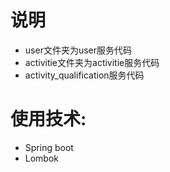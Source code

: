 # 说明 
- user文件夹为user服务代码
- activitie文件夹为activitie服务代码
- activity_qualification服务代码



# 使用技术:
- Spring boot
- Lombok


